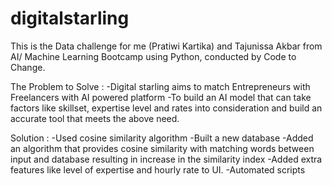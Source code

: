 # digitalstarling
This is the Data challenge for me (Pratiwi Kartika) and Tajunissa Akbar from AI/ Machine Learning Bootcamp using Python, conducted by Code to Change.

The Problem to Solve : 
-Digital starling aims to match Entrepreneurs with Freelancers with AI powered platform 
-To build an AI model that can take factors like skillset, expertise level and rates into consideration and build an accurate tool that meets the above need.

Solution :
-Used cosine similarity algorithm
-Built a new database 
-Added an algorithm that provides cosine similarity with matching words between input and database resulting in increase in the similarity index
-Added extra features like level of expertise and hourly rate to UI.
-Automated scripts

